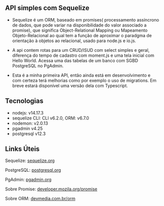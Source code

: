 ## API simples com Sequelize

- Sequelize é um ORM, baseado em promises( processamento assíncrono de dados, que pode variar na disponibilidade do valor associado a promise), que significa Object-Relational Mapping ou Mapeamento Objeto-Relacional ao qual tem a função de aproximar o paradgma de orientação à objetos ao relacional, usado para node.js e io.js.

- A api contem rotas para um CRUD/ISUD com select simples e geral, diferença do tempo de cadastro com moment.js e uma tela inicial com Hello World. Acessa uma das tabelas de um banco com SGBD PostgreSQL no PgAdmin.

- Esta é a minha primeira API, então ainda está em desenvolvimento e com certeza terá melhorias como por exemplo o uso de migrations. Em breve estará disponível uma versão dela com Typescript.

## Tecnologias

- nodejs: v14.17.3
- sequelize CLI: CLI v6.2.0, ORM: v6.7.0
- nodemon: v2.0.13
- pgadmin v4.25
- postgresql v12.3

## Links Úteis

Sequelize: [sequelize.org](https://sequelize.org/v3/)

PostgreSQL: [postgresql.org](https://www.postgresql.org/)

PgAdmin: [pgadmin.org](https://www.pgadmin.org/)

Sobre Promise: [developer.mozila.org/promise](https://developer.mozilla.org/pt-BR/docs/Web/JavaScript/Reference/Global_Objects/Promise)

Sobre ORM: [devmedia.com.br/orm](https://www.devmedia.com.br/analise-dos-melhores-orm-object-relational-mapping-para-plataforma-net/5548)